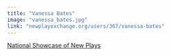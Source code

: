 ```yaml
---
title: "Vanessa Bates"
image: "vanessa_bates.jpg"
link: "newplayexchange.org/users/367/vanessa-bates"
---
```


[National Showcase of New Plays](/programs/national-showcase-of-new-plays)